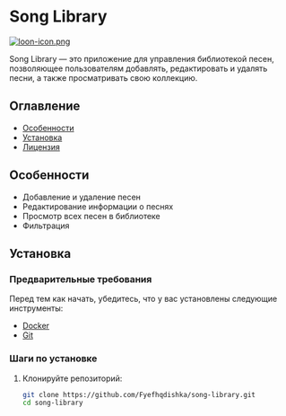 # Song Library

[![loon-icon.png](https://i.postimg.cc/k486BzSr/loon-icon.png)](https://postimg.cc/wyqTrWFF)

Song Library — это приложение для управления библиотекой песен, позволяющее пользователям добавлять, редактировать и удалять песни, а также просматривать свою коллекцию.

## Оглавление

- [Особенности](#особенности)
- [Установка](#установка)
- [Лицензия](#лицензия)

## Особенности

- Добавление и удаление песен
- Редактирование информации о песнях
- Просмотр всех песен в библиотеке
- Фильтрация

## Установка

### Предварительные требования

Перед тем как начать, убедитесь, что у вас установлены следующие инструменты:

- [Docker](https://www.docker.com/get-started)
- [Git](https://git-scm.com/)

### Шаги по установке

1. Клонируйте репозиторий:

   ```bash
   git clone https://github.com/Fyefhqdishka/song-library.git
   cd song-library
